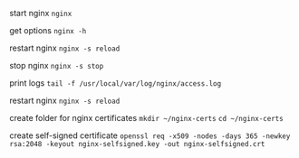 start nginx
`nginx`

get options
`nginx -h`

restart nginx
`nginx -s reload`


stop nginx
`nginx -s stop`  

print logs
`tail -f /usr/local/var/log/nginx/access.log`

restart nginx
`nginx -s reload`

create folder for nginx certificates
`mkdir ~/nginx-certs`
`cd ~/nginx-certs`

create self-signed certificate
`openssl req -x509 -nodes -days 365 -newkey rsa:2048 -keyout nginx-selfsigned.key -out nginx-selfsigned.crt`
